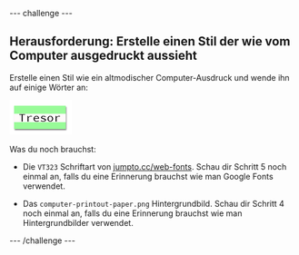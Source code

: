 \--- challenge \---

## Herausforderung: Erstelle einen Stil der wie vom Computer ausgedruckt aussieht

Erstelle einen Stil wie ein altmodischer Computer-Ausdruck und wende ihn auf einige Wörter an:

![Screenshot](images/letter-fonts-printout.png)

Was du noch brauchst:

+ Die `VT323` Schriftart von <a href="http://jumpto.cc/web-fonts" target="_blank">jumpto.cc/web-fonts</a>. Schau dir Schritt 5 noch einmal an, falls du eine Erinnerung brauchst wie man Google Fonts verwendet.

+ Das `computer-printout-paper.png` Hintergrundbild. Schau dir Schritt 4 noch einmal an, falls du eine Erinnerung brauchst wie man Hintergrundbilder verwendet.

\--- /challenge \---